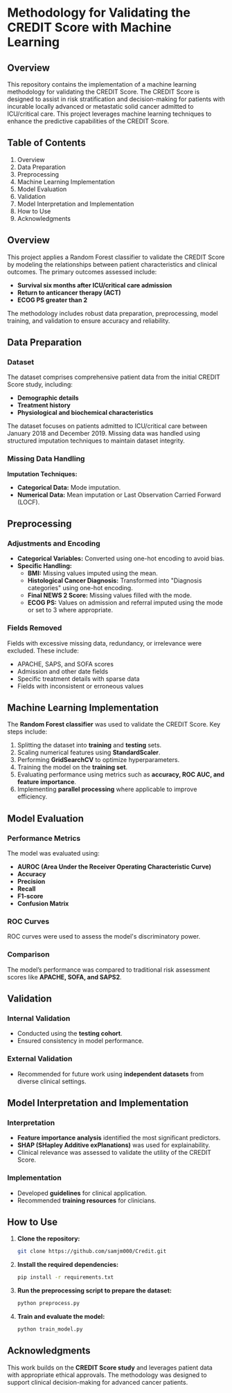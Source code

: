 # Methodology for Validating the CREDIT Score with Machine Learning

## Overview
This repository contains the implementation of a machine learning methodology for validating the CREDIT Score. The CREDIT Score is designed to assist in risk stratification and decision-making for patients with incurable locally advanced or metastatic solid cancer admitted to ICU/critical care. This project leverages machine learning techniques to enhance the predictive capabilities of the CREDIT Score.

## Table of Contents
1. Overview
2. Data Preparation
3. Preprocessing
4. Machine Learning Implementation
5. Model Evaluation
6. Validation
7. Model Interpretation and Implementation
8. How to Use
9. Acknowledgments

## Overview
This project applies a Random Forest classifier to validate the CREDIT Score by modeling the relationships between patient characteristics and clinical outcomes. The primary outcomes assessed include:
- **Survival six months after ICU/critical care admission**
- **Return to anticancer therapy (ACT)**
- **ECOG PS greater than 2**

The methodology includes robust data preparation, preprocessing, model training, and validation to ensure accuracy and reliability.

## Data Preparation
### Dataset
The dataset comprises comprehensive patient data from the initial CREDIT Score study, including:
- **Demographic details**
- **Treatment history**
- **Physiological and biochemical characteristics**

The dataset focuses on patients admitted to ICU/critical care between January 2018 and December 2019. Missing data was handled using structured imputation techniques to maintain dataset integrity.

### Missing Data Handling
**Imputation Techniques:**
- **Categorical Data:** Mode imputation.
- **Numerical Data:** Mean imputation or Last Observation Carried Forward (LOCF).

## Preprocessing
### Adjustments and Encoding
- **Categorical Variables:** Converted using one-hot encoding to avoid bias.
- **Specific Handling:**
  - **BMI:** Missing values imputed using the mean.
  - **Histological Cancer Diagnosis:** Transformed into "Diagnosis categories" using one-hot encoding.
  - **Final NEWS 2 Score:** Missing values filled with the mode.
  - **ECOG PS:** Values on admission and referral imputed using the mode or set to 3 where appropriate.

### Fields Removed
Fields with excessive missing data, redundancy, or irrelevance were excluded. These include:
- APACHE, SAPS, and SOFA scores
- Admission and other date fields
- Specific treatment details with sparse data
- Fields with inconsistent or erroneous values

## Machine Learning Implementation
The **Random Forest classifier** was used to validate the CREDIT Score. Key steps include:
1. Splitting the dataset into **training** and **testing** sets.
2. Scaling numerical features using **StandardScaler**.
3. Performing **GridSearchCV** to optimize hyperparameters.
4. Training the model on the **training set**.
5. Evaluating performance using metrics such as **accuracy, ROC AUC, and feature importance**.
6. Implementing **parallel processing** where applicable to improve efficiency.

## Model Evaluation
### Performance Metrics
The model was evaluated using:
- **AUROC (Area Under the Receiver Operating Characteristic Curve)**
- **Accuracy**
- **Precision**
- **Recall**
- **F1-score**
- **Confusion Matrix**

### ROC Curves
ROC curves were used to assess the model's discriminatory power.

### Comparison
The model’s performance was compared to traditional risk assessment scores like **APACHE, SOFA, and SAPS2**.

## Validation
### Internal Validation
- Conducted using the **testing cohort**.
- Ensured consistency in model performance.

### External Validation
- Recommended for future work using **independent datasets** from diverse clinical settings.

## Model Interpretation and Implementation
### Interpretation
- **Feature importance analysis** identified the most significant predictors.
- **SHAP (SHapley Additive exPlanations)** was used for explainability.
- Clinical relevance was assessed to validate the utility of the CREDIT Score.

### Implementation
- Developed **guidelines** for clinical application.
- Recommended **training resources** for clinicians.

## How to Use
1. **Clone the repository:**
   ```bash
   git clone https://github.com/samjm000/Credit.git
   ```
2. **Install the required dependencies:**
   ```bash
   pip install -r requirements.txt
   ```
3. **Run the preprocessing script to prepare the dataset:**
   ```bash
   python preprocess.py
   ```
4. **Train and evaluate the model:**
   ```bash
   python train_model.py
   ```

## Acknowledgments
This work builds on the **CREDIT Score study** and leverages patient data with appropriate ethical approvals. The methodology was designed to support clinical decision-making for advanced cancer patients.

